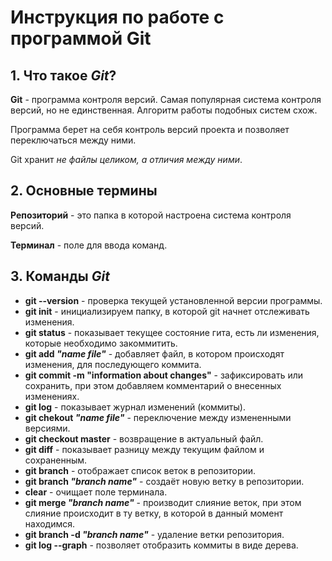 # Инструкция по работе с программой **Git**

## 1. Что такое __*Git*__?

**Git** - программа контроля версий. Самая популярная система контроля версий, но не единственная. Алгоритм работы подобных систем схож.

Программа берет на себя контроль версий проекта и позволяет переключаться между ними. 

Git хранит *не файлы целиком, а отличия между ними*.

## 2. Основные термины

**Репозиторий** - это папка в которой настроена система контроля версий.

**Терминал** - поле для ввода команд.

## 3. Команды __*Git*__

* **git --version** - проверка текущей установленной версии программы.
* **git init**  - инициализируем папку, в которой git начнет отслеживать изменения.
* **git status** - показывает текущее состояние гита, есть ли изменения, которые необходимо закоммитить.
* **git add *"name file"*** - добавляет файл, в котором происходят изменения, для последующего коммита.
* **git commit -m "information about changes"** - зафиксировать или сохранить, при этом добавляем комментарий о внесенных изменениях.
* **git log** - показывает журнал изменений (коммиты).
* **git chekout *"name file"*** - переключение между измененными версиями.
* **git checkout master** - возвращение в актуальный файл.
* **git diff** - показывает разницу между текущим файлом и сохраненным.
* **git branch** - отображает список веток в репозитории.
* **git branch *"branch name"*** - создаёт новую ветку в репозитории.
* **clear** - очищает поле терминала.
* **git merge *"branch name"*** - производит слияние веток, при этом слияние происходит в ту ветку, в которой в данный момент находимся.
* **git branch -d *"branch name"*** - удаление ветки репозитория.
* **git log --graph** - позволяет отобразить коммиты в виде дерева.